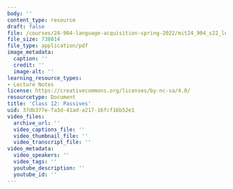 ```yaml
---
body: ''
content_type: resource
draft: false
file: /courses/24-904-language-acquisition-spring-2022/mit24_904_s22_lec12.pdf
file_size: 738014
file_type: application/pdf
image_metadata:
  caption: ''
  credit: ''
  image-alt: ''
learning_resource_types:
- Lecture Notes
license: https://creativecommons.org/licenses/by-nc-sa/4.0/
resourcetype: Document
title: 'Class 12: Passives'
uid: 37db377e-fa3d-41ad-a217-16fcf16b52e1
video_files:
  archive_url: ''
  video_captions_file: ''
  video_thumbnail_file: ''
  video_transcript_file: ''
video_metadata:
  video_speakers: ''
  video_tags: ''
  youtube_description: ''
  youtube_id: ''
---
```

